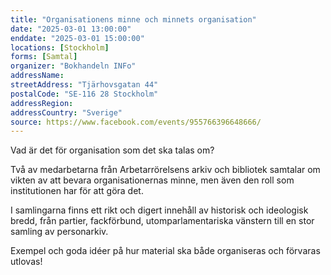 ```yaml
---
title: "Organisationens minne och minnets organisation"
date: "2025-03-01 13:00:00"
enddate: "2025-03-01 15:00:00"
locations: [Stockholm]
forms: [Samtal]
organizer: "Bokhandeln INFo"
addressName: 
streetAddress: "Tjärhovsgatan 44"
postalCode: "SE-116 28 Stockholm"
addressRegion:
addressCountry: "Sverige"
source: https://www.facebook.com/events/955766396648666/
---
```

Vad är det för organisation som det ska talas om?

Två av medarbetarna från Arbetarrörelsens arkiv och bibliotek samtalar om vikten av att bevara organisationernas minne, men även den roll som institutionen har för att göra det.

I samlingarna finns ett rikt och digert innehåll av historisk och ideologisk bredd, från partier, fackförbund, utomparlamentariska vänstern till en stor samling av personarkiv.

Exempel och goda idéer på hur material ska både organiseras och förvaras utlovas!
